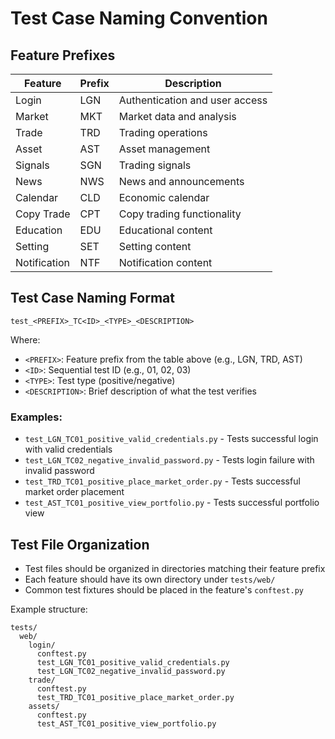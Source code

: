 # Test Case Naming Convention

## Feature Prefixes

| Feature    | Prefix  | Description                      |
|--------------|---------|--------------------------------|
| Login        | LGN     | Authentication and user access |
| Market       | MKT     | Market data and analysis       |
| Trade        | TRD     | Trading operations             |
| Asset        | AST     | Asset management               |
| Signals      | SGN     | Trading signals                |
| News         | NWS     | News and announcements         |
| Calendar     | CLD     | Economic calendar              |
| Copy Trade   | CPT     | Copy trading functionality     |
| Education    | EDU     | Educational content            |
| Setting      | SET     | Setting content                |
| Notification | NTF     | Notification content           |


## Test Case Naming Format

```
test_<PREFIX>_TC<ID>_<TYPE>_<DESCRIPTION>
```

Where:

- `<PREFIX>`: Feature prefix from the table above (e.g., LGN, TRD, AST)
- `<ID>`: Sequential test ID (e.g., 01, 02, 03)
- `<TYPE>`: Test type (positive/negative)
- `<DESCRIPTION>`: Brief description of what the test verifies

### Examples:

- `test_LGN_TC01_positive_valid_credentials.py` - Tests successful login with valid credentials
- `test_LGN_TC02_negative_invalid_password.py` - Tests login failure with invalid password
- `test_TRD_TC01_positive_place_market_order.py` - Tests successful market order placement
- `test_AST_TC01_positive_view_portfolio.py` - Tests successful portfolio view

## Test File Organization

- Test files should be organized in directories matching their feature prefix
- Each feature should have its own directory under `tests/web/`
- Common test fixtures should be placed in the feature's `conftest.py`

Example structure:

```
tests/
  web/
    login/
      conftest.py
      test_LGN_TC01_positive_valid_credentials.py
      test_LGN_TC02_negative_invalid_password.py
    trade/
      conftest.py
      test_TRD_TC01_positive_place_market_order.py
    assets/
      conftest.py
      test_AST_TC01_positive_view_portfolio.py
``` 